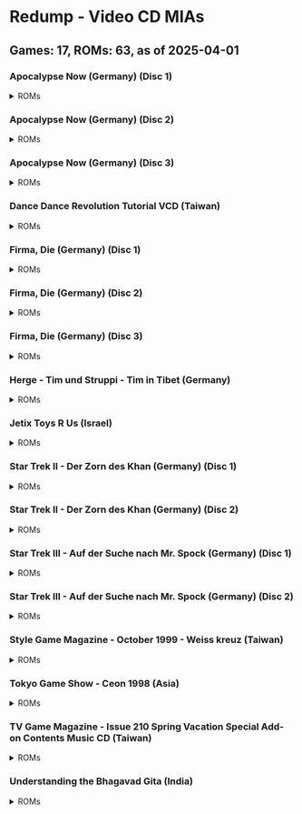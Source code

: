 # Redump - Video CD MIAs
## Games: 17, ROMs: 63, as of 2025-04-01

### Apocalypse Now (Germany) (Disc 1)
<details>
<summary>ROMs</summary>

- Apocalypse Now (Germany) (Disc 1) (Track 1).bin, CRC: 068f0cb4
- Apocalypse Now (Germany) (Disc 1) (Track 2).bin, CRC: 3f6da5d5
</details>

### Apocalypse Now (Germany) (Disc 2)
<details>
<summary>ROMs</summary>

- Apocalypse Now (Germany) (Disc 2) (Track 1).bin, CRC: 2000f72e
- Apocalypse Now (Germany) (Disc 2) (Track 2).bin, CRC: 8e3f1001
</details>

### Apocalypse Now (Germany) (Disc 3)
<details>
<summary>ROMs</summary>

- Apocalypse Now (Germany) (Disc 3) (Track 1).bin, CRC: 0bb879f3
- Apocalypse Now (Germany) (Disc 3) (Track 2).bin, CRC: 3f4cdffa
</details>

### Dance Dance Revolution Tutorial VCD (Taiwan)
<details>
<summary>ROMs</summary>

- Dance Dance Revolution Tutorial VCD (Taiwan) (Track 1).bin, CRC: c5194aac
- Dance Dance Revolution Tutorial VCD (Taiwan) (Track 2).bin, CRC: e68b0154
- Dance Dance Revolution Tutorial VCD (Taiwan) (Track 3).bin, CRC: 13f5b5fe
- Dance Dance Revolution Tutorial VCD (Taiwan) (Track 4).bin, CRC: 408ae36e
- Dance Dance Revolution Tutorial VCD (Taiwan) (Track 5).bin, CRC: 8aaf7d14
- Dance Dance Revolution Tutorial VCD (Taiwan) (Track 6).bin, CRC: 5b816267
- Dance Dance Revolution Tutorial VCD (Taiwan) (Track 7).bin, CRC: aba9d3d8
- Dance Dance Revolution Tutorial VCD (Taiwan) (Track 8).bin, CRC: de446a4a
</details>

### Firma, Die (Germany) (Disc 1)
<details>
<summary>ROMs</summary>

- Firma, Die (Germany) (Disc 1) (Track 1).bin, CRC: 93f998e2
- Firma, Die (Germany) (Disc 1) (Track 2).bin, CRC: ded8aed4
</details>

### Firma, Die (Germany) (Disc 2)
<details>
<summary>ROMs</summary>

- Firma, Die (Germany) (Disc 2) (Track 1).bin, CRC: 55130dbe
- Firma, Die (Germany) (Disc 2) (Track 2).bin, CRC: 5f3de5d1
</details>

### Firma, Die (Germany) (Disc 3)
<details>
<summary>ROMs</summary>

- Firma, Die (Germany) (Disc 3) (Track 1).bin, CRC: f06c6634
- Firma, Die (Germany) (Disc 3) (Track 2).bin, CRC: 4a237344
</details>

### Herge - Tim und Struppi - Tim in Tibet (Germany)
<details>
<summary>ROMs</summary>

- Herge - Tim und Struppi - Tim in Tibet (Germany) (Track 1).bin, CRC: 685960fd
- Herge - Tim und Struppi - Tim in Tibet (Germany) (Track 2).bin, CRC: b8d514eb
</details>

### Jetix Toys R Us (Israel)
<details>
<summary>ROMs</summary>

- Jetix Toys R Us (Israel) (Track 1).bin, CRC: 37bea23f
- Jetix Toys R Us (Israel) (Track 2).bin, CRC: d0b32f03
- Jetix Toys R Us (Israel) (Track 3).bin, CRC: 166968b9
- Jetix Toys R Us (Israel) (Track 4).bin, CRC: 991e4539
- Jetix Toys R Us (Israel) (Track 5).bin, CRC: 4773620f
- Jetix Toys R Us (Israel) (Track 6).bin, CRC: 0239fe11
- Jetix Toys R Us (Israel) (Track 7).bin, CRC: 9907ac4a
- Jetix Toys R Us (Israel) (Track 8).bin, CRC: 3aa120a6
</details>

### Star Trek II - Der Zorn des Khan (Germany) (Disc 1)
<details>
<summary>ROMs</summary>

- Star Trek II - Der Zorn des Khan (Germany) (Disc 1) (Track 1).bin, CRC: ab7c3133
- Star Trek II - Der Zorn des Khan (Germany) (Disc 1) (Track 2).bin, CRC: 64a1b98f
</details>

### Star Trek II - Der Zorn des Khan (Germany) (Disc 2)
<details>
<summary>ROMs</summary>

- Star Trek II - Der Zorn des Khan (Germany) (Disc 2) (Track 1).bin, CRC: 956d9590
- Star Trek II - Der Zorn des Khan (Germany) (Disc 2) (Track 2).bin, CRC: 99e16d0a
</details>

### Star Trek III - Auf der Suche nach Mr. Spock (Germany) (Disc 1)
<details>
<summary>ROMs</summary>

- Star Trek III - Auf der Suche nach Mr. Spock (Germany) (Disc 1) (Track 1).bin, CRC: e1d5ba65
- Star Trek III - Auf der Suche nach Mr. Spock (Germany) (Disc 1) (Track 2).bin, CRC: c41f020f
</details>

### Star Trek III - Auf der Suche nach Mr. Spock (Germany) (Disc 2)
<details>
<summary>ROMs</summary>

- Star Trek III - Auf der Suche nach Mr. Spock (Germany) (Disc 2) (Track 1).bin, CRC: ada9987f
- Star Trek III - Auf der Suche nach Mr. Spock (Germany) (Disc 2) (Track 2).bin, CRC: 5703a03a
</details>

### Style Game Magazine - October 1999 - Weiss kreuz (Taiwan)
<details>
<summary>ROMs</summary>

- Style Game Magazine - October 1999 - Weiss kreuz (Taiwan) (Track 1).bin, CRC: c212a17e
- Style Game Magazine - October 1999 - Weiss kreuz (Taiwan) (Track 2).bin, CRC: 9cb717b3
- Style Game Magazine - October 1999 - Weiss kreuz (Taiwan) (Track 3).bin, CRC: 2e3fe44e
- Style Game Magazine - October 1999 - Weiss kreuz (Taiwan) (Track 4).bin, CRC: 7166a28e
- Style Game Magazine - October 1999 - Weiss kreuz (Taiwan) (Track 5).bin, CRC: e9f522a8
- Style Game Magazine - October 1999 - Weiss kreuz (Taiwan) (Track 6).bin, CRC: f37c3f9b
</details>

### Tokyo Game Show - Ceon 1998 (Asia)
<details>
<summary>ROMs</summary>

- Tokyo Game Show - Ceon 1998 (Asia) (Track 1).bin, CRC: 013c0d34
- Tokyo Game Show - Ceon 1998 (Asia) (Track 2).bin, CRC: efa505c9
</details>

### TV Game Magazine - Issue 210 Spring Vacation Special Add-on Contents Music CD (Taiwan)
<details>
<summary>ROMs</summary>

- TV Game Magazine - Issue 210 Spring Vacation Special Add-on Contents Music CD (Taiwan) (Track 01).bin, CRC: 650c5c67
- TV Game Magazine - Issue 210 Spring Vacation Special Add-on Contents Music CD (Taiwan) (Track 02).bin, CRC: ae51b8ae
- TV Game Magazine - Issue 210 Spring Vacation Special Add-on Contents Music CD (Taiwan) (Track 03).bin, CRC: 9318f3d9
- TV Game Magazine - Issue 210 Spring Vacation Special Add-on Contents Music CD (Taiwan) (Track 04).bin, CRC: 266f5bc8
- TV Game Magazine - Issue 210 Spring Vacation Special Add-on Contents Music CD (Taiwan) (Track 05).bin, CRC: 38bdfd7e
- TV Game Magazine - Issue 210 Spring Vacation Special Add-on Contents Music CD (Taiwan) (Track 06).bin, CRC: 1c63c885
- TV Game Magazine - Issue 210 Spring Vacation Special Add-on Contents Music CD (Taiwan) (Track 07).bin, CRC: 5f324691
- TV Game Magazine - Issue 210 Spring Vacation Special Add-on Contents Music CD (Taiwan) (Track 08).bin, CRC: c32e1496
- TV Game Magazine - Issue 210 Spring Vacation Special Add-on Contents Music CD (Taiwan) (Track 09).bin, CRC: 873a3530
- TV Game Magazine - Issue 210 Spring Vacation Special Add-on Contents Music CD (Taiwan) (Track 10).bin, CRC: 3dadcf06
</details>

### Understanding the Bhagavad Gita (India)
<details>
<summary>ROMs</summary>

- Understanding the Bhagavad Gita (India) (Track 1).bin, CRC: f5b03720
- Understanding the Bhagavad Gita (India) (Track 2).bin, CRC: fc38e2fc
- Understanding the Bhagavad Gita (India) (Track 3).bin, CRC: 003d6328
- Understanding the Bhagavad Gita (India) (Track 4).bin, CRC: e1c7a38f
- Understanding the Bhagavad Gita (India) (Track 5).bin, CRC: 5ff8e479
- Understanding the Bhagavad Gita (India) (Track 6).bin, CRC: 6a13f5ba
- Understanding the Bhagavad Gita (India) (Track 7).bin, CRC: ff9b5d88
</details>

